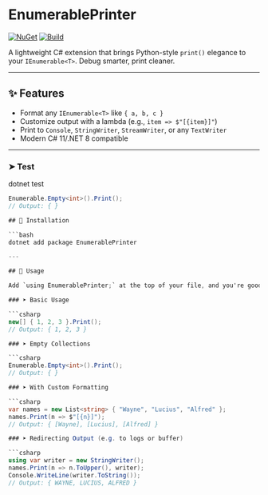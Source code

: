 # EnumerablePrinter

[![NuGet](https://img.shields.io/nuget/v/EnumerablePrinter.svg)](https://www.nuget.org/packages/EnumerablePrinter)
[![Build](https://github.com/wblackmon/EnumerablePrinter/actions/workflows/build.yml/badge.svg)](https://github.com/YOUR_USERNAME/EnumerablePrinter/actions)

A lightweight C# extension that brings Python-style `print()` elegance to your `IEnumerable<T>`. Debug smarter, print cleaner.

---

## ✨ Features

- Format any `IEnumerable<T>` like `{ a, b, c }`
- Customize output with a lambda (e.g., `item => $"[{item}]"`)
- Print to `Console`, `StringWriter`, `StreamWriter`, or any `TextWriter`
- Modern C# 11/.NET 8 compatible

---

### ➤ Test

dotnet test

```csharp
Enumerable.Empty<int>().Print();
// Output: { }

## 🚀 Installation

```bash
dotnet add package EnumerablePrinter

---

## 🧰 Usage

Add `using EnumerablePrinter;` at the top of your file, and you're good to go.

### ➤ Basic Usage

```csharp
new[] { 1, 2, 3 }.Print();
// Output: { 1, 2, 3 }

### ➤ Empty Collections

```csharp
Enumerable.Empty<int>().Print();
// Output: { }

### ➤ With Custom Formatting

```csharp
var names = new List<string> { "Wayne", "Lucius", "Alfred" };
names.Print(n => $"[{n}]");
// Output: { [Wayne], [Lucius], [Alfred] }

### ➤ Redirecting Output (e.g. to logs or buffer)

```csharp
using var writer = new StringWriter();
names.Print(n => n.ToUpper(), writer);
Console.WriteLine(writer.ToString());
// Output: { WAYNE, LUCIUS, ALFRED }





